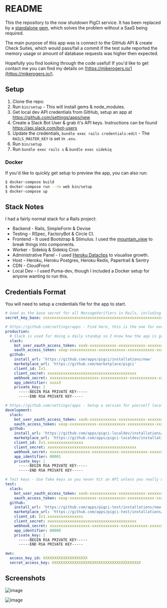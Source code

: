 # README

This the repository to the now shutdown PigCI service. It has been replaced by a [standalone gem](https://github.com/PigCI/pig-ci-rails), which solves the problem without a SaaS being required.

The main purpose of this app was is connect to the GitHub API & create Check Suites, which would pass/fail a commit if the test suite reported the memory usage or amount of database requests was higher then expected.

Hopefully you find looking through the code useful! If you'd like to get contact me you can find my details on [https://mikerogers.io/](https://mikerogers.io/).

## Setup

1. Clone the repo:
2. Run `bin/setup` - This will install gems & node_modules.
3. Get local dev API credentials from GitHub, setup an app at https://github.com/settings/apps/new
4. Create a Slack Bot User & grab it's API keys. Instructions can be found https://api.slack.com/bot-users
5. Update the credentials, `bundle exec rails credentials:edit` - The `RAILS_MASTER_KEY` is set in `.env`.
6. Run `bin/setup`
7. Run `bundle exec rails s` & `bundle exec sidekiq`

### Docker

If you'd like to quickly get setup to preview the app, you can also run:

```bash
$ docker-compose build
$ docker-compose run --rm web bin/setup
$ docker-compose up
```

## Stack Notes

I had a fairly normal stack for a Rails project:

- Backend - Rails, SimpleForm & Devise
- Testing - RSpec, FactoryBot & Circle CI.
- Frontend - It used Bootstrap & Stimulus. I used the [mountain_view](https://github.com/devnacho/mountain_view) to break things into components.
- Worker - Sidekiq & Sidekiq Cron
- Administrative Panel - I used [Heroku Dataclips](https://devcenter.heroku.com/articles/dataclips) to visualise growth.
- Host - Heroku, Heroku Postgres, Heroku Redis, Papertrail & Sentry
- CDN - CloudFront
- Local Dev - I used Puma-dev, though I included a Docker setup for anyone wanting to run this.

## Credentials Format

You will need to setup a credentials file for the app to start. 

```yml
# Used as the base secret for all MessageVerifiers in Rails, including the one protecting cookies.
secret_key_base: xxxxxxxxxxxxxxxxxxxxxxxxxxxxxxxxxxxxxxxxxxxxxxxxxxxxxxxxxxxxxxxxxxxxxxxxxxxxxxxxxxxxxxxxxxxxxxxxxxxxxxxxxxxxxxxxxxxxxxxxxxxxxxxx

# https://github.com/settings/apps - Find here, this is the one for everyone.
production:
  # Slack is used for doing a daily standup so I know how the app is growing.
  slack:
    bot_user_oauth_access_token: xoxb-xxxxxxxxxxxx-xxxxxxxxxxxx-xxxxxxxxxxxxxxxxxxxxxxxx
    oauth_access_token: xoxp-xxxxxxxxxxxx-xxxxxxxxxxxx-xxxxxxxxxxxx-xxxxxxxxxxxxxxxxxxxxxxxxxxxxxxxx
  github:
    install_url: 'https://github.com/apps/pigci/installations/new'
    marketplace_url: 'https://github.com/marketplace/pigci'
    client_id: Iv1.
    client_secret: xxxxxxxxxxxxxxxxxxxxxxxxxxxxxxxxxxxxxxxx
    webhook_secret: xxxxxxxxxxxxxxxxxxxxxx-xxxxxxxxxxxx-xxxxxxxxxxxx-xxxxxxxxxxxxxxxxxxxxxxxx
    app_identifier: xxxx3
    private_key: |
      -----BEGIN RSA PRIVATE KEY-----
      -----END RSA PRIVATE KEY-----

# https://github.com/settings/apps - Setup a version for yourself locally so you don't pollute production data with local.
development:
  slack:
    bot_user_oauth_access_token: xoxb-xxxxxxxxxxxx-xxxxxxxxxxxx-xxxxxxxxxxxxxxxxxxxxxxxx
    oauth_access_token: xoxp-xxxxxxxxxxxx-xxxxxxxxxxxx-xxxxxxxxxxxx-xxxxxxxxxxxxxxxxxxxxxxxxxxxxxxxx
  github:
    install_url: 'https://github.com/apps/pigci-localdev/installations/new'
    marketplace_url: 'https://github.com/apps/pigci-localdev/installations/new'
    client_id: Iv1.xxxxxxxxxxxxxxxx
    client_secret: xxxxxxxxxxxxxxxxxxxxxxxxxxxxxxxxxxxxxxxx
    webhook_secret: xxxxxxxxxxxxxxxxxx-xxxxxxxxxxxx-xxxxxxxxxxxx-xxxxxxxxxxxxxxxxxxxxxxxx
    app_identifier: 00001
    private_key: |
      -----BEGIN RSA PRIVATE KEY-----
      -----END RSA PRIVATE KEY-----

# Test keys - Use fake keys so you never hit an API unless you really mean to.
test:
  slack:
    bot_user_oauth_access_token: xoxb-xxxxxxxxxxxx-xxxxxxxxxxxx-xxxxxxxxxxxxxxxxxxxxxxx
    oauth_access_token: xoxp-xxxxxxxxxxxx-xxxxxxxxxxxx-xxxxxxxxxxxx-xxxxxxxxxxxxxxxxxxxxxxxxxxxxxxxx
  github:
    install_url: 'https://github.com/apps/pigci-test/installations/new'
    marketplace_url: 'https://github.com/apps/pigci-test/installations/new'
    client_id: Iv1.xxxxxxxxxxxxxxxx
    client_secret: xxxxxxxxxxxxxxxxxxxxxxxxxxxxxxxxxxxxxxxx
    webhook_secret: xxxxxxxxxxxxxxxxxx-xxxxxxxxxxxx-xxxxxxxxxxxx-xxxxxxxxxxxxxxxxxxxxxxxx
    app_identifier: 00000
    private_key: |
      -----BEGIN RSA PRIVATE KEY-----
      -----END RSA PRIVATE KEY-----

aws:
  access_key_id: XXXXXXXXXXXXXXXXXXXX
  secret_access_key: XXXXXXXXXXXXXXXXXXXXXXXXXXXXXXXXXXXXXXXX
```

## Screenshots

![image](https://user-images.githubusercontent.com/325384/104367821-3c56e780-5513-11eb-9896-ec90b745e835.png)

![image](https://user-images.githubusercontent.com/325384/104367912-55f82f00-5513-11eb-8123-037ed4dd576f.png)
